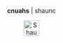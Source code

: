 <div align="center">
<p><span style="font-weight:bold">cnuahs</span> | shaunc</p>
<a href="https://www.linkedin.com/in/shaun-cloherty" target="_blank" rel="nofollow">
<picture>
  <!-- Colour specs from https://primer.style/primitives/colors -->
  <source media="(prefers-color-scheme: dark)" srcset="https://cdn.simpleicons.org/linkedin/c9d1d9">
  <source media="(prefers-color-scheme: light)" srcset="https://cdn.simpleicons.org/linkedin/24292f">
  <img alt="Shaun Cloherty on LinkedIn" width="36px" src="https://cdn.simpleicons.org/linkedin.svg">
</picture>
</a>
</div>

<!-- details><summary style="font-style:italic">more...</summary>
Brief bio goes here.
</details -->


